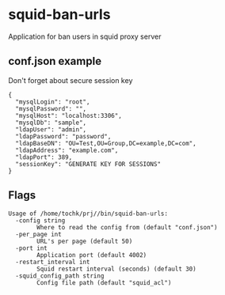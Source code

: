 # squid-ban-urls

Application for ban users in squid proxy server

## conf.json example

Don't forget about secure session key

```
{
  "mysqlLogin": "root",
  "mysqlPassword": "",
  "mysqlHost": "localhost:3306",
  "mysqlDb": "sample",
  "ldapUser": "admin",
  "ldapPassword": "password",
  "ldapBaseDN": "OU=Test,OU=Group,DC=example,DC=com",
  "ldapAddress": "example.com",
  "ldapPort": 389,
  "sessionKey": "GENERATE KEY FOR SESSIONS"
}
```

## Flags

```
Usage of /home/tochk/prj//bin/squid-ban-urls:
  -config string
        Where to read the config from (default "conf.json")
  -per_page int
        URL's per page (default 50)
  -port int
        Application port (default 4002)
  -restart_interval int
        Squid restart interval (seconds) (default 30)
  -squid_config_path string
        Config file path (default "squid_acl")
```
